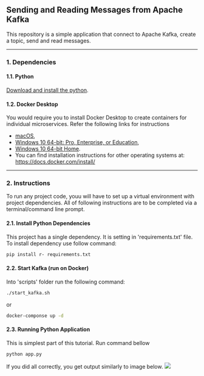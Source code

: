 ## Sending and Reading Messages from Apache Kafka

This repository is a simple application that connect to Apache Kafka, create a topic, send and read messages.

---

### 1. Dependencies

#### 1.1. Python

[Download and install the python](https://www.python.org/downloads/).

#### 1.2. Docker Desktop

You would require you to install Docker Desktop to create containers for individual microservices. Refer the following links for instructions

- [macOS](https://docs.docker.com/docker-for-mac/install/),
- [Windows 10 64-bit: Pro, Enterprise, or Education](https://docs.docker.com/docker-for-windows/install/),
- [Windows 10 64-bit Home](https://docs.docker.com/toolbox/toolbox_install_windows/).
- You can find installation instructions for other operating systems at: https://docs.docker.com/install/

---

### 2. Instructions

To run any project code, youu will have to set up a virtual environment with project dependencies. All of following instructions are to be completed via a terminal/command line prompt.

#### 2.1. Install Python Dependencies

This project has a single dependency. It is setting in 'requirements.txt' file. To install dependency use follow command:

```bash
pip install r- requirements.txt
```

#### 2.2. Start Kafka (run on Docker)

Into 'scripts' folder run the following command:

```bash
./start_kafka.sh
```

or

```bash
docker-componse up -d
```

#### 2.3. Running Python Application

This is simplest part of this tutorial. Run command bellow

```bash
python app.py
```

If you did all correctly, you get output similarly to image below.
<img src="https://raw.githubusercontent.com/Waelson/kafka-python/main/images/output_console.png">
